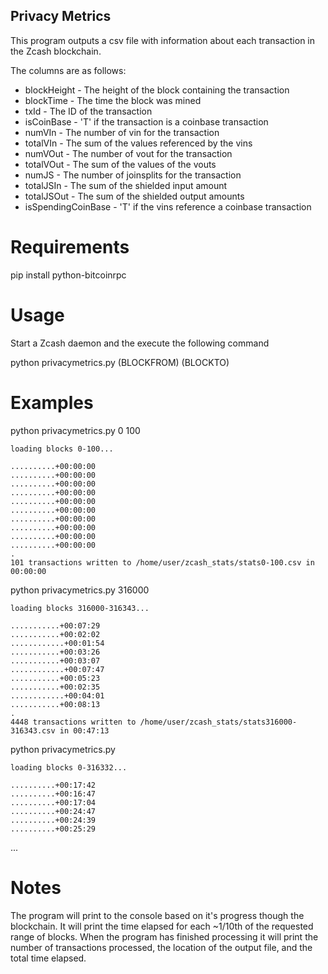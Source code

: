 ## Privacy Metrics

This program outputs a csv file with information about each transaction
in the Zcash blockchain.

The columns are as follows:

* blockHeight - The height of the block containing the transaction
* blockTime - The time the block was mined
* txId - The ID of the transaction
* isCoinBase - 'T' if the transaction is a coinbase transaction
* numVIn - The number of vin for the transaction
* totalVIn - The sum of the values referenced by the vins
* numVOut - The number of vout for the transaction
* totalVOut - The sum of the values of the vouts
* numJS - The number of joinsplits for the transaction
* totalJSIn - The sum of the shielded input amount
* totalJSOut - The sum of the shielded output amounts
* isSpendingCoinBase - 'T' if the vins reference a coinbase transaction

# Requirements

pip install python-bitcoinrpc

# Usage

Start a Zcash daemon and the execute the following command

python privacymetrics.py (BLOCKFROM) (BLOCKTO)

# Examples

python privacymetrics.py 0 100

    loading blocks 0-100...

    ..........+00:00:00
    ..........+00:00:00
    ..........+00:00:00
    ..........+00:00:00
    ..........+00:00:00
    ..........+00:00:00
    ..........+00:00:00
    ..........+00:00:00
    ..........+00:00:00
    ..........+00:00:00
    .
    101 transactions written to /home/user/zcash_stats/stats0-100.csv in 00:00:00


python privacymetrics.py 316000

    loading blocks 316000-316343...

    ...........+00:07:29
    ...........+00:02:02
    ............+00:01:54
    ...........+00:03:26
    ...........+00:03:07
    ............+00:07:47
    ...........+00:05:23
    ...........+00:02:35
    ............+00:04:01
    ...........+00:08:13
    .
    4448 transactions written to /home/user/zcash_stats/stats316000-316343.csv in 00:47:13

python privacymetrics.py

    loading blocks 0-316332...

    ..........+00:17:42
    ..........+00:16:47
    ..........+00:17:04
    ..........+00:24:47
    ..........+00:24:39
    ..........+00:25:29

...

# Notes

The program will print to the console based on it's progress though
the blockchain. It will print the time elapsed for each ~1/10th of 
the requested range of blocks. When the program has finished processing
it will print the number of transactions processed, the location of the
output file, and the total time elapsed.

